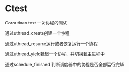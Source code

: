 # Ctest
Coroutines test
一次协程的测试

通过uthread_create创建一个协程

通过uthread_resume运行或者恢复运行一个协程

通过uthread_yield挂起一个协程，并切换到主进程中

通过schedule_finished 判断调度器中的协程是否全部运行完毕

